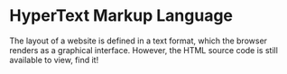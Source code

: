 # HyperText Markup Language
The layout of a website is defined in a text format, which the browser renders as a graphical interface. However, the HTML source code is still available to view, find it!